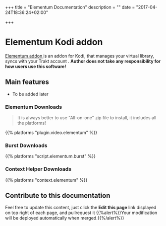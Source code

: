 +++
title = "Elementum Documentation"
description = ""
date = "2017-04-24T18:36:24+02:00"

+++

# Elementum Kodi addon
[Elementum addon <i class='fab fa-github'></i>](https://github.com/elgatito/plugin.video.elementum) is an addon for Kodi, that manages your virtual library, syncs with your Trakt account . **Author does not take any responsibility for how users use this software!**

## Main features

* To be added later

### Elementum Downloads

> It is always better to use "All-on-one" zip file to install, it includes all the platforms!

{{% platforms "plugin.video.elementum" %}}

### Burst Downloads

{{% platforms "script.elementum.burst" %}}

### Context Helper Downloads

{{% platforms "context.elementum" %}}

## Contribute to this documentation
Feel free to update this content, just click the **Edit this page** link displayed on top right of each page, and pullrequest it
{{%alert%}}Your modification will be deployed automatically when merged.{{%/alert%}}
